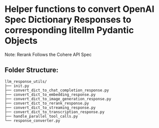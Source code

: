# Helper functions to convert OpenAI Spec Dictionary Responses to corresponding litellm Pydantic Objects

Note: Rerank Follows the Cohere API Spec

## Folder Structure:
```
llm_response_utils/
├── init.py
├── convert_dict_to_chat_completion_response.py
├── convert_dict_to_embedding_response.py
├── convert_dict_to_image_generation_response.py
├── convert_dict_to_rerank_response.py
├── convert_dict_to_streaming_response.py
├── convert_dict_to_transcription_response.py
├── handle_parallel_tool_calls.py
└── response_converter.py
```